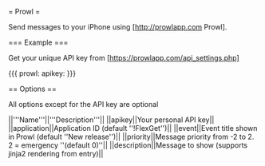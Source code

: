 = Prowl =

Send messages to your iPhone using [http://prowlapp.com Prowl].

=== Example ===

Get your unique API key from [https://prowlapp.com/api_settings.php]

{{{
prowl:
  apikey: <your apikey>
}}}


== Options ==

All options except for the API key are optional

||'''Name'''||'''Description'''||
||apikey||Your personal API key||
||application||Application ID (default ''!FlexGet'')||
||event||Event title shown in Prowl (default ''New release'')||
||priority||Message priority from -2 to 2. 2 = emergency ''(default 0)''||
||description||Message to show (supports jinja2 rendering from entry)||
